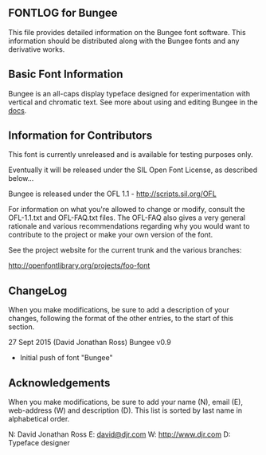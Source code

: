 FONTLOG for Bungee
-------------------

This file provides detailed information on the Bungee font software.
This information should be distributed along with the Bungee fonts
and any derivative works.


Basic Font Information
--------------------------

Bungee is an all-caps display typeface designed for experimentation with
vertical and chromatic text. See more about using and editing
Bungee in the [docs](/documentation).


Information for Contributors
------------------------------

This font is currently unreleased and is available for testing purposes only.

Eventually it will be released under the SIL Open Font License, as described below...

Bungee is released under the OFL 1.1 - http://scripts.sil.org/OFL

For information on what you're allowed to change or modify, consult the
OFL-1.1.txt and OFL-FAQ.txt files. The OFL-FAQ also gives a very general
rationale and various recommendations regarding why you would want to
contribute to the project or make your own version of the font.

See the project website for the current trunk and the various branches:

http://openfontlibrary.org/projects/foo-font


ChangeLog
----------

When you make modifications, be sure to add a description of your changes,
following the format of the other entries, to the start of this section.

27 Sept 2015 (David Jonathan Ross) Bungee v0.9
- Initial push of font "Bungee"


Acknowledgements
-------------------------

When you make modifications, be sure to add your name (N), email (E),
web-address (W) and description (D). This list is sorted by last name in
alphabetical order.

N: David Jonathan Ross
E: david@djr.com
W: http://www.djr.com
D: Typeface designer
